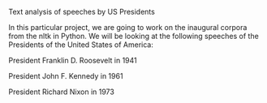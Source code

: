 Text analysis of speeches by US Presidents

In this particular project, we are going to work on the inaugural corpora from the nltk in Python. We will be looking at the following speeches of the Presidents of the United States of America:

President Franklin D. Roosevelt in 1941

President John F. Kennedy in 1961

President Richard Nixon in 1973